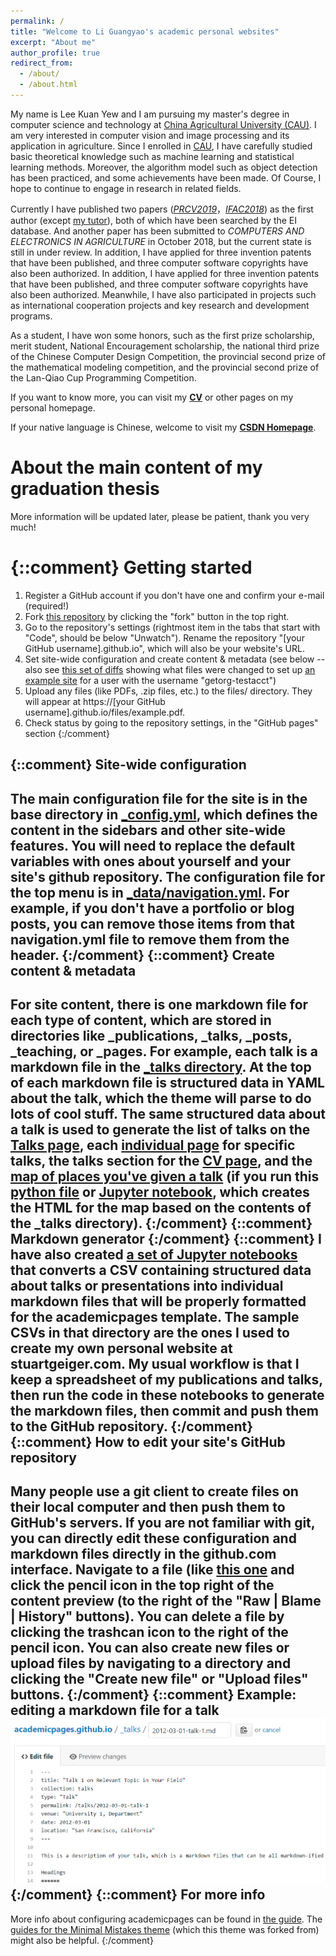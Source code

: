 ```yaml
---
permalink: /
title: "Welcome to Li Guangyao's academic personal websites"
excerpt: "About me"
author_profile: true
redirect_from: 
  - /about/
  - /about.html
---
```


My name is Lee Kuan Yew and I am pursuing my master's degree in computer science and technology at [China Agricultural University (CAU)](https://www.cau.edu.cn/). I am very interested in computer vision and image processing and its application in agriculture. Since I enrolled in [CAU](https://www.cau.edu.cn/), I have carefully studied basic theoretical knowledge such as machine learning and statistical learning methods. Moreover, the algorithm model such as object detection has been practiced, and some achievements have been made. Of Course, I hope to continue to engage in research in related fields.
<br/>

Currently I have published two papers ([<i>PRCV2019</i>](https://ayameyao.github.io/publication/2019-PRCV)，[<i>IFAC2018</i>](https://ayameyao.github.io/publication/2018-IFAC)) as the first author (except [my tutor](http://faculty.cau.edu.cn/xxdqxy/lzb/list.htm)), both of which have been searched by the EI database. And another paper has been submitted to <i>COMPUTERS AND ELECTRONICS IN AGRICULTURE</i> in October 2018, but the current state is still in under review. In addition, I have applied for three invention patents that have been published, and three computer software copyrights have also been authorized. In addition, I have applied for three invention patents that have been published, and three computer software copyrights have also been authorized. Meanwhile, I have also participated in projects such as international cooperation projects and key research and development programs.
<br/>

As a student, I have won some honors, such as the first prize scholarship, merit student, National Encouragement scholarship, the national third prize of the Chinese Computer Design Competition, the provincial second prize of the mathematical modeling competition, and the provincial second prize of the Lan-Qiao Cup Programming Competition. 
<br/>

If you want to know more, you can visit my [**CV**](https://ayameyao.github.io/cv/) or other pages on my personal homepage.
<br/>

If your native language is Chinese, welcome to visit my [**CSDN Homepage**](https://blog.csdn.net/CAU_Ayao).

About the main content of my graduation thesis
======
More information will be updated later, please be patient, thank you very much!

{::comment}
Getting started
======
1. Register a GitHub account if you don't have one and confirm your e-mail (required!)
1. Fork [this repository](https://github.com/academicpages/academicpages.github.io) by clicking the "fork" button in the top right. 
1. Go to the repository's settings (rightmost item in the tabs that start with "Code", should be below "Unwatch"). Rename the repository "[your GitHub username].github.io", which will also be your website's URL.
1. Set site-wide configuration and create content & metadata (see below -- also see [this set of diffs](http://archive.is/3TPas) showing what files were changed to set up [an example site](https://getorg-testacct.github.io) for a user with the username "getorg-testacct")
1. Upload any files (like PDFs, .zip files, etc.) to the files/ directory. They will appear at https://[your GitHub username].github.io/files/example.pdf.  
1. Check status by going to the repository settings, in the "GitHub pages" section
{:/comment}

{::comment}
Site-wide configuration
------
The main configuration file for the site is in the base directory in [_config.yml](https://github.com/academicpages/academicpages.github.io/blob/master/_config.yml), which defines the content in the sidebars and other site-wide features. You will need to replace the default variables with ones about yourself and your site's github repository. The configuration file for the top menu is in [_data/navigation.yml](https://github.com/academicpages/academicpages.github.io/blob/master/_data/navigation.yml). For example, if you don't have a portfolio or blog posts, you can remove those items from that navigation.yml file to remove them from the header. 
{:/comment}
{::comment}
Create content & metadata
------
For site content, there is one markdown file for each type of content, which are stored in directories like _publications, _talks, _posts, _teaching, or _pages. For example, each talk is a markdown file in the [_talks directory](https://github.com/academicpages/academicpages.github.io/tree/master/_talks). At the top of each markdown file is structured data in YAML about the talk, which the theme will parse to do lots of cool stuff. The same structured data about a talk is used to generate the list of talks on the [Talks page](https://academicpages.github.io/talks), each [individual page](https://academicpages.github.io/talks/2012-03-01-talk-1) for specific talks, the talks section for the [CV page](https://academicpages.github.io/cv), and the [map of places you've given a talk](https://academicpages.github.io/talkmap.html) (if you run this [python file](https://github.com/academicpages/academicpages.github.io/blob/master/talkmap.py) or [Jupyter notebook](https://github.com/academicpages/academicpages.github.io/blob/master/talkmap.ipynb), which creates the HTML for the map based on the contents of the _talks directory).
{:/comment}
{::comment}
**Markdown generator**
{:/comment}
{::comment}
I have also created [a set of Jupyter notebooks](https://github.com/academicpages/academicpages.github.io/tree/master/markdown_generator
) that converts a CSV containing structured data about talks or presentations into individual markdown files that will be properly formatted for the academicpages template. The sample CSVs in that directory are the ones I used to create my own personal website at stuartgeiger.com. My usual workflow is that I keep a spreadsheet of my publications and talks, then run the code in these notebooks to generate the markdown files, then commit and push them to the GitHub repository.
{:/comment}
{::comment}
How to edit your site's GitHub repository
------
Many people use a git client to create files on their local computer and then push them to GitHub's servers. If you are not familiar with git, you can directly edit these configuration and markdown files directly in the github.com interface. Navigate to a file (like [this one](https://github.com/academicpages/academicpages.github.io/blob/master/_talks/2012-03-01-talk-1.md) and click the pencil icon in the top right of the content preview (to the right of the "Raw | Blame | History" buttons). You can delete a file by clicking the trashcan icon to the right of the pencil icon. You can also create new files or upload files by navigating to a directory and clicking the "Create new file" or "Upload files" buttons. 
{:/comment}
{::comment}
Example: editing a markdown file for a talk
![Editing a markdown file for a talk](/images/editing-talk.png)
{:/comment}
{::comment}
For more info
------
More info about configuring academicpages can be found in [the guide](https://academicpages.github.io/markdown/). The [guides for the Minimal Mistakes theme](https://mmistakes.github.io/minimal-mistakes/docs/configuration/) (which this theme was forked from) might also be helpful.
{:/comment}